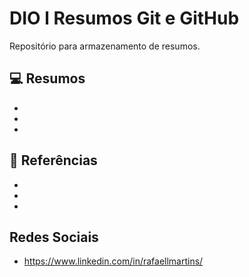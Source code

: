 # DIO l Resumos Git e GitHub

Repositório para armazenamento de resumos.

## 💻 Resumos

- 
-
-

## 🔎 Referências

-
-
-

## Redes Sociais

- https://www.linkedin.com/in/rafaellmartins/
